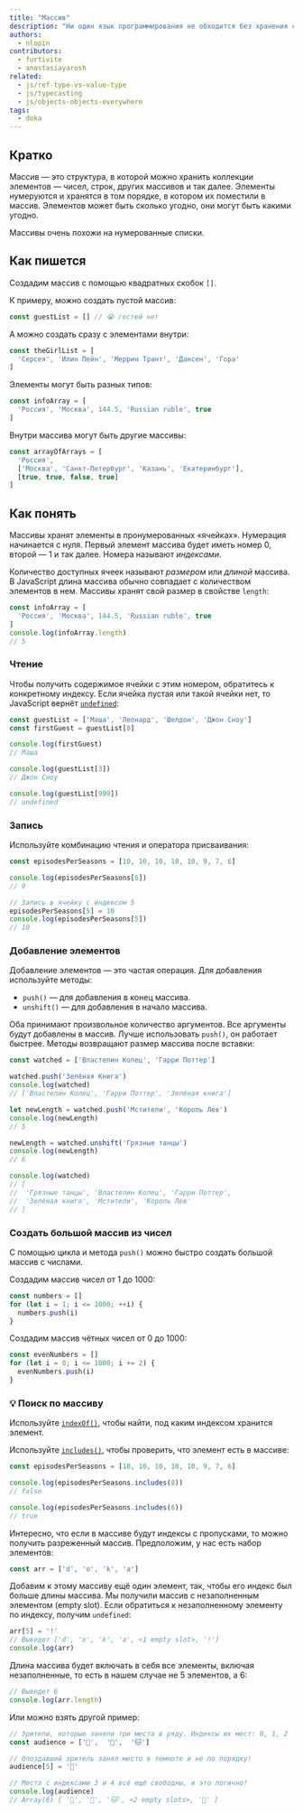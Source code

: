 ```yaml
---
title: "Массив"
description: "Ни один язык программирования не обходится без хранения списков значений. JavaScript не исключение."
authors:
  - nlopin
contributors:
  - furtivite
  - anastasiayarosh
related:
  - js/ref-type-vs-value-type
  - js/typecasting
  - js/objects-objects-everywhere
tags:
  - doka
---
```


## Кратко

Массив — это структура, в которой можно хранить коллекции элементов — чисел, строк, других массивов и так далее. Элементы нумеруются и хранятся в том порядке, в котором их поместили в массив. Элементов может быть сколько угодно, они могут быть какими угодно.

Массивы очень похожи на нумерованные списки.

## Как пишется

Создадим массив с помощью квадратных скобок `[]`.

К примеру, можно создать пустой массив:

```js
const guestList = [] // 😭 гостей нет
```

А можно создать сразу с элементами внутри:

```js
const theGirlList = [
  'Серсея', 'Илин Пейн', 'Меррин Трант', 'Дансен', 'Гора'
]
```

Элементы могут быть разных типов:

```js
const infoArray = [
  'Россия', 'Москва', 144.5, 'Russian ruble', true
]
```

Внутри массива могут быть другие массивы:

```js
const arrayOfArrays = [
  'Россия',
  ['Москва', 'Санкт-Петербург', 'Казань', 'Екатеринбург'],
  [true, true, false, true]
]
```

## Как понять

Массивы хранят элементы в пронумерованных «ячейках». Нумерация начинается с нуля. Первый элемент массива будет иметь номер 0, второй — 1 и так далее. Номера называют _индексами_.

Количество доступных ячеек называют _размером_ или _длиной_ массива. В JavaScript длина массива обычно совпадает с количеством элементов в нем. Массивы хранят свой размер в свойстве `length`:

```js
const infoArray = [
  'Россия', 'Москва', 144.5, 'Russian ruble', true
]
console.log(infoArray.length)
// 5
```

### Чтение

Чтобы получить содержимое ячейки с этим номером, обратитесь к конкретному индексу. Если ячейка пустая или такой ячейки нет, то JavaScript вернёт [`undefined`](/js/undefined/):

```js
const guestList = ['Маша', 'Леонард', 'Шелдон', 'Джон Сноу']
const firstGuest = guestList[0]

console.log(firstGuest)
// Маша

console.log(guestList[3])
// Джон Сноу

console.log(guestList[999])
// undefined
```

### Запись

Используйте комбинацию чтения и оператора присваивания:

```js
const episodesPerSeasons = [10, 10, 10, 10, 10, 9, 7, 6]

console.log(episodesPerSeasons[5])
// 9

// Запись в ячейку с индексом 5
episodesPerSeasons[5] = 10
console.log(episodesPerSeasons[5])
// 10
```

### Добавление элементов

Добавление элементов — это частая операция. Для добавления используйте методы:

- `push()` — для добавления в конец массива.
- `unshift()` — для добавления в начало массива.

Оба принимают произвольное количество аргументов. Все аргументы будут добавлены в массив. Лучше использовать `push()`, он работает быстрее. Методы возвращают размер массива после вставки:

```js
const watched = ['Властелин Колец', 'Гарри Поттер']

watched.push('Зелёная Книга')
console.log(watched)
// ['Властелин Колец', 'Гарри Поттер', 'Зелёная книга']

let newLength = watched.push('Мстители', 'Король Лев')
console.log(newLength)
// 5

newLength = watched.unshift('Грязные танцы')
console.log(newLength)
// 6

console.log(watched)
// [
//  'Грязные танцы', 'Властелин Колец', 'Гарри Поттер',
//  'Зелёная книга', 'Мстители', 'Король Лев'
// ]
```

### Создать большой массив из чисел

С помощью цикла и метода `push()` можно быстро создать большой массив с числами.

Создадим массив чисел от 1 до 1000:

```js
const numbers = []
for (let i = 1; i <= 1000; ++i) {
  numbers.push(i)
}
```

Создадим массив чётных чисел от 0 до 1000:

```js
const evenNumbers = []
for (let i = 0; i <= 1000; i += 2) {
  evenNumbers.push(i)
}
```

### 💡 Поиск по массиву

Используйте [`indexOf()`](/js/index-of/), чтобы найти, под каким индексом хранится элемент.

Используйте [`includes()`](/js/includes/), чтобы проверить, что элемент есть в массиве:

```js
const episodesPerSeasons = [10, 10, 10, 10, 10, 9, 7, 6]

console.log(episodesPerSeasons.includes(8))
// false

console.log(episodesPerSeasons.includes(6))
// true
```

Интересно, что если в массиве будут индексы с пропусками, то можно получить разреженный массив. Предположим, у нас есть набор элементов:

```js
const arr = ['d', 'o', 'k', 'a']
```

Добавим к этому массиву ещё один элемент, так, чтобы его индекс был больше длины массива. Мы получили массив с незаполненным элементом (empty slot). Если обратиться к незаполненному элементу по индексу, получим `undefined`:

```js
arr[5] = '!'
// Выведет ['d', 'o', 'k', 'a', <1 empty slot>, '!']
console.log(arr)
```

Длина массива будет включать в себя все элементы, включая незаполненные, то есть в нашем случае не 5 элементов, а 6:

```js
// Выведет 6
console.log(arr.length)
```

Или можно взять другой пример:

```js
// Зрители, которые заняли три места в ряду. Индексы их мест: 0, 1, 2
const audience = ['🐸',  '🐶',  '🐱']

// Опоздавший зритель занял место в темноте и не по порядку!
audience[5] = '🐌'

// Места с индексами 3 и 4 всё ещё свободны, и это логично!
console.log(audience)
// Array(6) [ '🐸', '🐶', '🐱', <2 empty slots>, '🐌' ]
```

